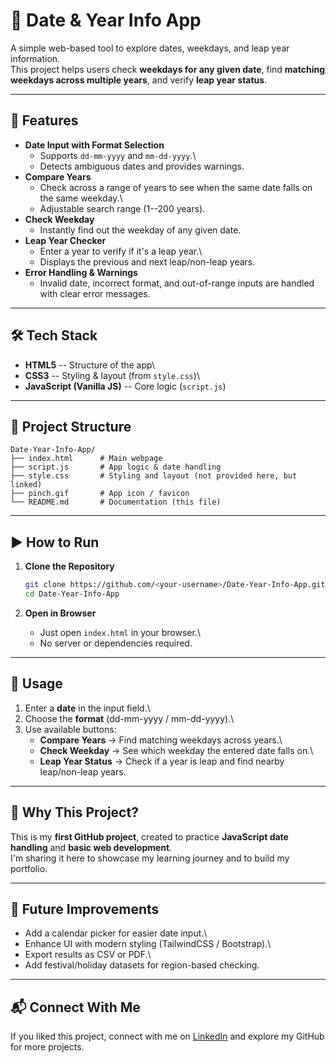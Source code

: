 # 📅 Date & Year Info App

A simple web-based tool to explore dates, weekdays, and leap year
information.\
This project helps users check **weekdays for any given date**, find
**matching weekdays across multiple years**, and verify **leap year
status**.

------------------------------------------------------------------------

## 🚀 Features

-   **Date Input with Format Selection**
    -   Supports `dd-mm-yyyy` and `mm-dd-yyyy`.\
    -   Detects ambiguous dates and provides warnings.
-   **Compare Years**
    -   Check across a range of years to see when the same date falls on
        the same weekday.\
    -   Adjustable search range (1--200 years).
-   **Check Weekday**
    -   Instantly find out the weekday of any given date.
-   **Leap Year Checker**
    -   Enter a year to verify if it's a leap year.\
    -   Displays the previous and next leap/non-leap years.
-   **Error Handling & Warnings**
    -   Invalid date, incorrect format, and out-of-range inputs are
        handled with clear error messages.

------------------------------------------------------------------------

## 🛠️ Tech Stack

-   **HTML5** -- Structure of the app\
-   **CSS3** -- Styling & layout (from `style.css`)\
-   **JavaScript (Vanilla JS)** -- Core logic (`script.js`)

------------------------------------------------------------------------

## 📂 Project Structure

    Date-Year-Info-App/
    ├── index.html      # Main webpage
    ├── script.js       # App logic & date handling
    ├── style.css       # Styling and layout (not provided here, but linked)
    ├── pinch.gif       # App icon / favicon
    └── README.md       # Documentation (this file)

------------------------------------------------------------------------

## ▶️ How to Run

1.  **Clone the Repository**

    ``` bash
    git clone https://github.com/<your-username>/Date-Year-Info-App.git
    cd Date-Year-Info-App
    ```

2.  **Open in Browser**

    -   Just open `index.html` in your browser.\
    -   No server or dependencies required.

------------------------------------------------------------------------

## 📖 Usage

1.  Enter a **date** in the input field.\
2.  Choose the **format** (dd-mm-yyyy / mm-dd-yyyy).\
3.  Use available buttons:
    -   **Compare Years** → Find matching weekdays across years.\
    -   **Check Weekday** → See which weekday the entered date falls
        on.\
    -   **Leap Year Status** → Check if a year is leap and find nearby
        leap/non-leap years.

------------------------------------------------------------------------

## 🌟 Why This Project?

This is my **first GitHub project**, created to practice **JavaScript
date handling** and **basic web development**.\
I'm sharing it here to showcase my learning journey and to build my
portfolio.

------------------------------------------------------------------------

## 🔮 Future Improvements

-   Add a calendar picker for easier date input.\
-   Enhance UI with modern styling (TailwindCSS / Bootstrap).\
-   Export results as CSV or PDF.\
-   Add festival/holiday datasets for region-based checking.

------------------------------------------------------------------------

## 📬 Connect With Me

If you liked this project, connect with me on
[LinkedIn](www.linkedin.com/in/immarajuvasu3) and explore my GitHub for more
projects.
